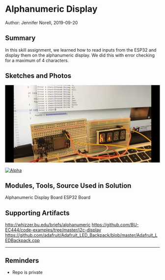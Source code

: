 #  Alphanumeric Display

Author: Jennifer Norell, 2019-09-20

## Summary
In this skill assignment, we learned how to read inputs from the ESP32 and display them on the alphanumeric display. We did this with error checking for a maximum of 4 characters. 


## Sketches and Photos

![Alpha](./images/alpha.png "First") 


[![Alpha](https://img.youtube.com/vi/xvyJ3XKbzrs/0.jpg)](https://www.youtube.com/watch?v=xvyJ3XKbzrs "Vid")



## Modules, Tools, Source Used in Solution
Alphanumeric Display Board
ESP32 Board




## Supporting Artifacts

http://whizzer.bu.edu/briefs/alphanumeric
https://github.com/BU-EC444/code-examples/tree/master/i2c-display
https://github.com/adafruit/Adafruit_LED_Backpack/blob/master/Adafruit_LEDBackpack.cpp



-----

## Reminders
- Repo is private
